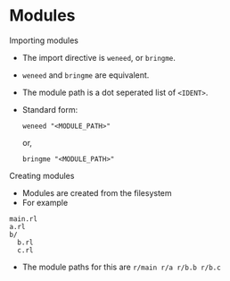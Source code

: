 # Modules

Importing modules

- The import directive is `weneed`, or `bringme`.
- `weneed` and `bringme` are equivalent.
- The module path is a dot seperated list of `<IDENT>`.
- Standard form:

  ```redditlang
  weneed "<MODULE_PATH>"
  ```

  or,

  ```redditlang
  bringme "<MODULE_PATH>"
  ```

Creating modules

- Modules are created from the filesystem
- For example
```
main.rl
a.rl
b/
  b.rl
  c.rl
```
- The module paths for this are `r/main r/a r/b.b r/b.c`
